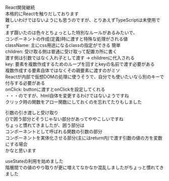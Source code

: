 React開発継続  
本格的にReactを触りだしております  
難しいわけではないようにも思うのですが、とりあえずTypeScriptは未使用です  
まず躓いたのは色々とちょっとした特別なルールがあるみたいで、  
コンポーネントの作成(定義)時に渡すと特殊な処理がされる値  
className: 主にcss用途になるclassの指定ができる 簡単  
children: 受け取る側は普通に受け取って配置カ所に書く  
  渡す側は引数ではなく入れ子として渡す → childrenに代入される  
key: 要素を複数作成するためのループを回すとkeyの名前で渡す必要がある  
  複数作成する要素自体ではなくその親要素に渡すのがミソ  
  Reactが内部で仮想DOMの処理に使うそうで、自分でも使いたいなら別のキーで付与する必要がある  
onClick: buttonに渡すとonClickを設定してくれる  
  ・・・のですが、html自体を変更するわけではないようですね  
  クリック時の関数をアロー関数にしておくのを忘れてたりもしました  

引数の引き渡しと受け取り  
 {}で囲う部分とそうじゃない部分があってややこしいですね  
 ちょっと慣れてきましたが、囲う部分は  
 コンポーネントとして呼ばれる関数の引数の部分  
 コンポーネントを実体化させる部分(主にはreturn内)で渡す引数の値の方を変数にする場合  
かなと思います  

useStateの利用を始めました  
階層間での値のやり取りが更に増えてなかなか混乱しましたがちょっと慣れてきました